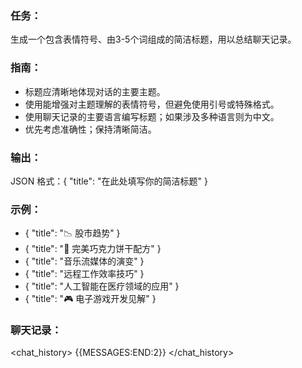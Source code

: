 ### 任务：
生成一个包含表情符号、由3-5个词组成的简洁标题，用以总结聊天记录。

### 指南：
- 标题应清晰地体现对话的主要主题。
- 使用能增强对主题理解的表情符号，但避免使用引号或特殊格式。
- 使用聊天记录的主要语言编写标题；如果涉及多种语言则为中文。
- 优先考虑准确性；保持清晰简洁。

### 输出：
JSON 格式：{ "title": "在此处填写你的简洁标题" }

### 示例：
- { "title": "📉 股市趋势" }
- { "title": "🍪 完美巧克力饼干配方" }
- { "title": "音乐流媒体的演变" }
- { "title": "远程工作效率技巧" }
- { "title": "人工智能在医疗领域的应用" }
- { "title": "🎮 电子游戏开发见解" }

### 聊天记录：
<chat_history>
{{MESSAGES:END:2}}
</chat_history>
